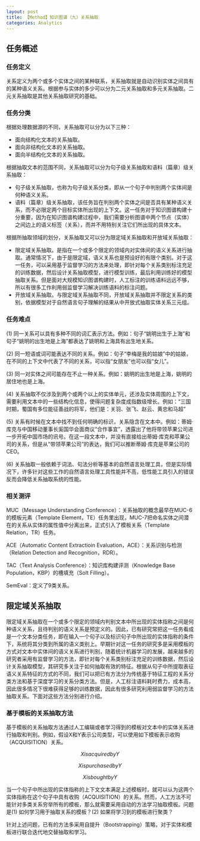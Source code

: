 ```yaml
---
layout: post
title: 【Method】知识图谱（九）关系抽取
categories: Analytics
---
```


## 任务概述

### 任务定义

关系定义为两个或多个实体之间的某种联系，关系抽取就是自动识别实体之间具有的某种语义关系。根据参与实体的多少可以分为二元关系抽取和多元关系抽取。二元关系抽取是其他关系抽取研究的基础。

### 任务分类

根据处理数据源的不同，关系抽取可以分为以下三种：

- 面向结构化文本的关系抽取。
- 面向非结构化文本的关系抽取。
- 面向半结构化文本的关系抽取。

根据抽取文本的范围不同，关系抽取可以分为句子级关系抽取和语料（篇章）级关系抽取：

- 句子级关系抽取，也称为句子级关系分类，即从一个句子中判别两个实体间是何种语义关系。
- 语料（篇章）级关系抽取，该任务旨在判别两个实体之间是否具有某种语义关系，而不必限定两个目标实体所出现的上下文。这一任务对于知识图谱构建十分重要，因为在知识图谱构建过程中，我们需要分析图谱中两个节点（实体）之间边上的语义标签（关系），而并不用特别关注它们所出现的具体文本。

根据所抽取领域的划分，关系抽取又可以分为限定域关系抽取和开放域关系抽取：

- 限定域关系抽取。是指在一个或多个限定的领域内对实体间的语义关系进行抽取。通常情况下，由于是限定域，语义关系也是预设好的有限个类别。对于这一任务，可以采用基于监督学习的方法来处理，即针对每个关系类别标注充足的训练数据，然后设计关系抽取模型，进行模型训练，最后利用训练好的模型抽取关系。但是面对大规模知识图谱构建时，人工标注的训练语料远远不够，所以有很多工作利用弱监督学习解决训练语料的标注问题。
- 开放域关系抽取。与限定域关系抽取不同，开放域关系抽取并不限定关系的类别，依据模型对于自然语言句子理解的结果从中开放式抽取实体关系三元组。

### 任务难点

(1) 同一关系可以具有多种不同的词汇表示方法。例如：句子“姚明出生于上海”和句子“姚明的出生地是上海”都表达了姚明和上海具有出生地关系。

(2) 同一短语或词可能表达不同的关系。例如：句子“李梅是我的姑娘”中的姑娘，在不同的上下文中代表了不同的关系，可以指“女朋友”也可以指“女儿”。

(3) 同一对实体之间可能存在不止一种关系。例如：姚明的出生地是上海，姚明的居住地也是上海。

(4) 关系抽取不仅涉及到两个或两个以上的实体单元，还涉及实体周围的上下文，需要利用文本中的一些结构化信息，使得问题复杂度成指数级增长。例如：“三国时期，蜀国有多位能征善战的将军，他们是：关羽、张飞、赵云、黄忠和马超”

(5) 关系有时候在文本中找不到任何明确的标识，关系隐含在文本中。例如：蒂姆·库克与中国移动董事长奚国华会面商议“合作事宜”，透露出了他将带领苹果公司进一步开拓中国市场的讯号。在这一段文本中，并没有直接给出蒂姆·库克和苹果公司的关系，但是从“带领苹果公司”的表达，我们可以推断蒂姆·库克是苹果公司的CEO。

(6) 关系抽取一般依赖于词法、句法分析等基本的自然语言处理工具，但是实际情况下，许多针对这些工作的自然语言处理工具性能并不高，低性能工具引入的错误反而会降低关系抽取系统的性能。

### 相关测评

MUC（Message Understanding Conference）：关系抽取的概念最早在MUC-6的模板元素（Template Element，TE）任务里出现，MUC-7把命名实体之间潜在的关系从实体的属性值中分离出来，正式引入了模板关系（Template Relation，TR）任务。

ACE（Automatic Content Extractioin Evaluation，ACE）：关系识别与检测（Relation Detection and Recognition，RDR）。

TAC（Text Analysis Conference）：知识库构建评测（Knowledge Base Population，KBP）的槽填充（Solt Filling）。

SemEval：定义了9类关系。

## 限定域关系抽取

限定域关系抽取在一个或多个限定的领域内判别文本中所出现的实体指称之间是何种语义关系，且待判别的语义关系是预定义的。因此，已有研究常把这一任务看成是一个文本分类任务，即在输入一个句子以及标识句子中所出现的实体指称的条件下，系统将其分类到所属的语义类别上。早期针对这一任务的研究多是采用模板的方式对文本中实体间的语义关系进行判别，随着统计机器学习的发展，越来越多的研究者采用有监督学习的方法，即针对每个关系类别标注充足的训练数据，然后设计关系抽取模型，其研究多关注于如何抽取有效的特征。根据从句子中所提取表征语义关系特征的方式的不同，我们可以把已有方法分为传统基于特征工程的关系分类方法和基于深度学习的关系分类方法。但是，人工标注语料耗时费力，成本高，因此很多情况下很难获得足够的训练数据，因此有很多研究利用弱监督学习的方法抽取关系。下面对这些方法分别进行介绍。

### 基于模板的关系抽取方法

基于模板的关系抽取方法通过人工编辑或者学习得到的模板对文本中的实体关系进行抽取和判别。例如，假设X和Y表示公司类型，可以使用如下模板表示收购（ACQUISITION）关系。

$$X is acquired by Y$$

$$X is purchased by Y$$

$$X is bought by Y$$

当一个句子中所出现的实体指称的上下文文本满足上述模板时，就可以认为这两个实体指称在这个句子中具有收购（ACQUISITION）的关系。然而，人工方法不可能针对多类关系穷举所有的模板，那么就需要采用自动的方法学习抽取模板。问题是(1) 如何学习用于抽取关系的模板？(2) 如果将学习到的模板进行聚类？

针对上述问题，已有的方法多采用自提升（Bootstrapping）策略，对于实体和模板进行联合迭代地交替抽取和学习。